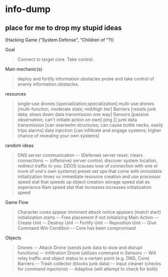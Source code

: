 info-dump
=========

place for me to drop my stupid ideas
--
[Hacking Game ("System Defense", "Children of "?)]

Goal
> Connect to target core. Take control. 

Main mechanic(s)
> deploy and fortify information obstacles
> probe and take control of enemy information obstacles.

resources
> single-use drones [specialization;specialization]
> multi-use drones [multi-function, moderate stats; mid/high tier]
> Barriers [resists junk data; slows down data transmission one way]
> Sensors [passive observation; can't initiate action on own]
> ping []
> junk data transmission [can overwelm structures; can cause bottle necks, easily trips alarms] 
> data injection [can infiltrate and engage systems; higher chance of revealing your own systems]

random ideas
> DNS server communication
-- (Defense) server reset; clears connections
-- (offensive) server control; discover system location, redirect traffic to you.
> DDOS (causes lose of connection with one or more of one's own systems)
> preset set ups that come with immutable initialization times vs immediate resource creation and use
> processor speed stat that speeds up object creation
> storage speed stat as experience
> Ram speed stat that increases increases initialization speed

Game Flow
> Character cores appear
> imminent attack notice appears (match start)
> initialization starts
-- Free placement if not initializing
> Main Action
-- Create Unit 
-- Destroy Unit
-- Fortify Unit
-- Reposition Unit
-- Give Command
> Win Condition
-- Core has been compromised

Objects
> Drones
-- Attack Drone (sends junk data to slow and disrupt functions)
-- Infiltration Drone (utilizes command in
> Sensors
-- Will relay traffic and object status to a certain point (e.g. DNS, Core)
> Barriers
-- Trash collector (blocks junk data)
-- Input cleaner (checks for command injections)
-- Adaptive (will attempt to check for both)

